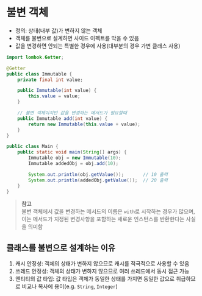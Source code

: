 # 불변 객체

- 정의: 상태(내부 값)가 변하지 않는 객체
- 객체를 불변으로 설계하면 사이드 이펙트를 막을 수 있음
- 값을 변경하면 안되는 특별한 경우에 사용(대부분의 경우 가변 클래스 사용)

```java
import lombok.Getter;

@Getter
public class Immutable {
    private final int value;

    public Immutable(int value) {
        this.value = value;
    }

    // 불변 객체이지만 값을 변경하는 메서드가 필요할때
    public Immutable add(int value) {
        return new Immutable(this.value + value);
    }
}

public class Main {
    public static void main(String[] args) {
        Immutable obj = new Immutable(10);
        Immutable addedObj = obj.add(10);

        System.out.println(obj.getValue());       // 10 출력
        System.out.println(addedObj.getValue());  // 20 출력
    }
}
```

> **참고**  
> 불변 객체에서 값을 변경하는 메서드의 이름은 `with`로 시작하는 경우가 많으며, 이는 메서드가 지정된 변경사항을 포함하는 새로운 인스턴스를 반환한다는 사실을 의미함

## 클래스를 불변으로 설계하는 이유

1. 캐시 안정성: 객체의 상태가 변하지 않으므로 캐시를 적극적으로 사용할 수 있음
2. 쓰레드 안정성: 객체의 상태가 변하지 않으므로 여러 쓰레드에서 동시 접근 가능
3. 엔티티의 값 타입:  값 타입은 객체가 동일한 상태를 가지면 동일한 값으로 취급하므로 비교나 복사에 용이(e.g. `String`, `Integer`)